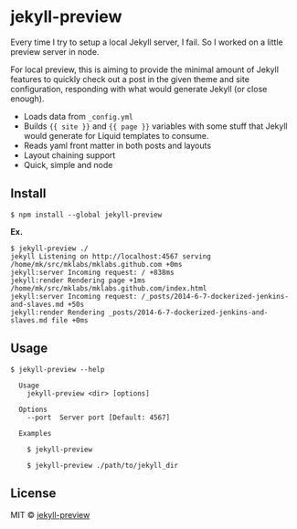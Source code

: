 # jekyll-preview

Every time I try to setup a local Jekyll server, I fail. So I worked on a
little preview server in node.

For local preview, this is aiming to provide the minimal amount of Jekyll
features to quickly check out a post in the given theme and site configuration,
responding with what would generate Jekyll (or close enough).

- Loads data from `_config.yml`
- Builds `{{ site }}` and `{{ page }}` variables with some stuff that Jekyll
  would generate for Liquid templates to consume.
- Reads yaml front matter in both posts and layouts
- Layout chaining support
- Quick, simple and node

## Install

```
$ npm install --global jekyll-preview
```

**Ex.**

```
$ jekyll-preview ./
jekyll Listening on http://localhost:4567 serving /home/mk/src/mklabs/mklabs.github.com +0ms
jekyll:server Incoming request: / +838ms
jekyll:render Rendering page +1ms /home/mk/src/mklabs/mklabs.github.com/index.html
jekyll:server Incoming request: /_posts/2014-6-7-dockerized-jenkins-and-slaves.md +50s
jekyll:render Rendering _posts/2014-6-7-dockerized-jenkins-and-slaves.md file +0ms
```

## Usage

```
$ jekyll-preview --help

  Usage
    jekyll-preview <dir> [options]

  Options
    --port  Server port [Default: 4567]

  Examples

    $ jekyll-preview

    $ jekyll-preview ./path/to/jekyll_dir
```


## License

MIT © [jekyll-preview](https://github.com/mklabs/jekyll-preview)
